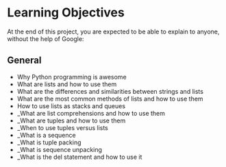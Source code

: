 # Learning Objectives
At the end of this project, you are expected to be able to explain to anyone, without the help of Google:

## General
* Why Python programming is awesome
* What are lists and how to use them
* What are the differences and similarities between strings and lists
* What are the most common methods of lists and how to use them
* How to use lists as stacks and queues
* _What are list comprehensions and how to use them
* _What are tuples and how to use them
* _When to use tuples versus lists
* _What is a sequence
* _What is tuple packing
* _What is sequence unpacking
* _What is the del statement and how to use it



